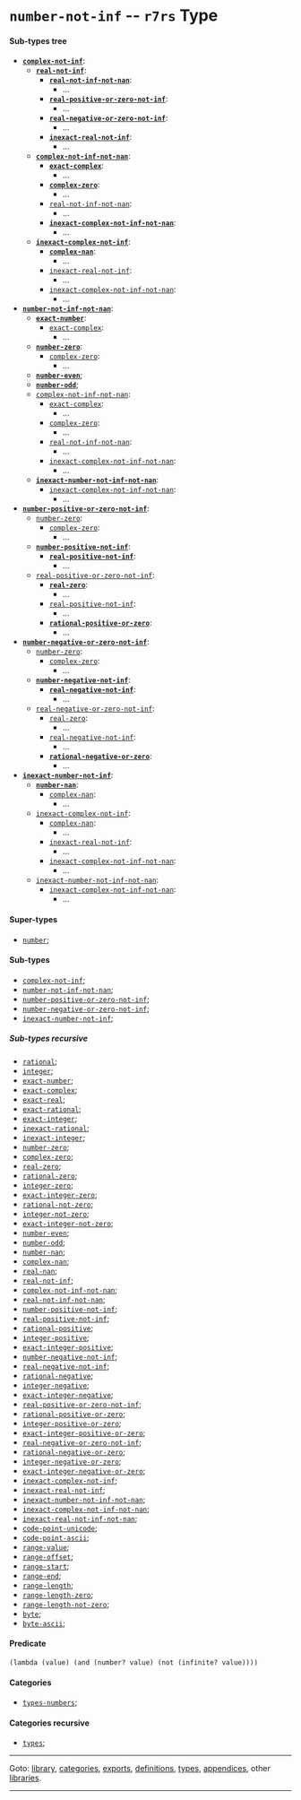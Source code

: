 

<a id='type__r7rs__number-not-inf'></a>

# `number-not-inf` -- `r7rs` Type


<a id='type__r7rs__number-not-inf__sub-types-tree'></a>

#### Sub-types tree

* **[`complex-not-inf`](../../r7rs/types/complex-not-inf.md#type__r7rs__complex-not-inf)**:
  * **[`real-not-inf`](../../r7rs/types/real-not-inf.md#type__r7rs__real-not-inf)**:
    * **[`real-not-inf-not-nan`](../../r7rs/types/real-not-inf-not-nan.md#type__r7rs__real-not-inf-not-nan)**:
      * ...
    * **[`real-positive-or-zero-not-inf`](../../r7rs/types/real-positive-or-zero-not-inf.md#type__r7rs__real-positive-or-zero-not-inf)**:
      * ...
    * **[`real-negative-or-zero-not-inf`](../../r7rs/types/real-negative-or-zero-not-inf.md#type__r7rs__real-negative-or-zero-not-inf)**:
      * ...
    * **[`inexact-real-not-inf`](../../r7rs/types/inexact-real-not-inf.md#type__r7rs__inexact-real-not-inf)**:
      * ...
  * **[`complex-not-inf-not-nan`](../../r7rs/types/complex-not-inf-not-nan.md#type__r7rs__complex-not-inf-not-nan)**:
    * **[`exact-complex`](../../r7rs/types/exact-complex.md#type__r7rs__exact-complex)**:
      * ...
    * **[`complex-zero`](../../r7rs/types/complex-zero.md#type__r7rs__complex-zero)**:
      * ...
    * [`real-not-inf-not-nan`](../../r7rs/types/real-not-inf-not-nan.md#type__r7rs__real-not-inf-not-nan):
      * ...
    * **[`inexact-complex-not-inf-not-nan`](../../r7rs/types/inexact-complex-not-inf-not-nan.md#type__r7rs__inexact-complex-not-inf-not-nan)**:
      * ...
  * **[`inexact-complex-not-inf`](../../r7rs/types/inexact-complex-not-inf.md#type__r7rs__inexact-complex-not-inf)**:
    * **[`complex-nan`](../../r7rs/types/complex-nan.md#type__r7rs__complex-nan)**:
      * ...
    * [`inexact-real-not-inf`](../../r7rs/types/inexact-real-not-inf.md#type__r7rs__inexact-real-not-inf):
      * ...
    * [`inexact-complex-not-inf-not-nan`](../../r7rs/types/inexact-complex-not-inf-not-nan.md#type__r7rs__inexact-complex-not-inf-not-nan):
      * ...
* **[`number-not-inf-not-nan`](../../r7rs/types/number-not-inf-not-nan.md#type__r7rs__number-not-inf-not-nan)**:
  * **[`exact-number`](../../r7rs/types/exact-number.md#type__r7rs__exact-number)**:
    * [`exact-complex`](../../r7rs/types/exact-complex.md#type__r7rs__exact-complex):
      * ...
  * **[`number-zero`](../../r7rs/types/number-zero.md#type__r7rs__number-zero)**:
    * [`complex-zero`](../../r7rs/types/complex-zero.md#type__r7rs__complex-zero):
      * ...
  * **[`number-even`](../../r7rs/types/number-even.md#type__r7rs__number-even)**;
  * **[`number-odd`](../../r7rs/types/number-odd.md#type__r7rs__number-odd)**;
  * [`complex-not-inf-not-nan`](../../r7rs/types/complex-not-inf-not-nan.md#type__r7rs__complex-not-inf-not-nan):
    * [`exact-complex`](../../r7rs/types/exact-complex.md#type__r7rs__exact-complex):
      * ...
    * [`complex-zero`](../../r7rs/types/complex-zero.md#type__r7rs__complex-zero):
      * ...
    * [`real-not-inf-not-nan`](../../r7rs/types/real-not-inf-not-nan.md#type__r7rs__real-not-inf-not-nan):
      * ...
    * [`inexact-complex-not-inf-not-nan`](../../r7rs/types/inexact-complex-not-inf-not-nan.md#type__r7rs__inexact-complex-not-inf-not-nan):
      * ...
  * **[`inexact-number-not-inf-not-nan`](../../r7rs/types/inexact-number-not-inf-not-nan.md#type__r7rs__inexact-number-not-inf-not-nan)**:
    * [`inexact-complex-not-inf-not-nan`](../../r7rs/types/inexact-complex-not-inf-not-nan.md#type__r7rs__inexact-complex-not-inf-not-nan):
      * ...
* **[`number-positive-or-zero-not-inf`](../../r7rs/types/number-positive-or-zero-not-inf.md#type__r7rs__number-positive-or-zero-not-inf)**:
  * [`number-zero`](../../r7rs/types/number-zero.md#type__r7rs__number-zero):
    * [`complex-zero`](../../r7rs/types/complex-zero.md#type__r7rs__complex-zero):
      * ...
  * **[`number-positive-not-inf`](../../r7rs/types/number-positive-not-inf.md#type__r7rs__number-positive-not-inf)**:
    * **[`real-positive-not-inf`](../../r7rs/types/real-positive-not-inf.md#type__r7rs__real-positive-not-inf)**:
      * ...
  * [`real-positive-or-zero-not-inf`](../../r7rs/types/real-positive-or-zero-not-inf.md#type__r7rs__real-positive-or-zero-not-inf):
    * **[`real-zero`](../../r7rs/types/real-zero.md#type__r7rs__real-zero)**:
      * ...
    * [`real-positive-not-inf`](../../r7rs/types/real-positive-not-inf.md#type__r7rs__real-positive-not-inf):
      * ...
    * **[`rational-positive-or-zero`](../../r7rs/types/rational-positive-or-zero.md#type__r7rs__rational-positive-or-zero)**:
      * ...
* **[`number-negative-or-zero-not-inf`](../../r7rs/types/number-negative-or-zero-not-inf.md#type__r7rs__number-negative-or-zero-not-inf)**:
  * [`number-zero`](../../r7rs/types/number-zero.md#type__r7rs__number-zero):
    * [`complex-zero`](../../r7rs/types/complex-zero.md#type__r7rs__complex-zero):
      * ...
  * **[`number-negative-not-inf`](../../r7rs/types/number-negative-not-inf.md#type__r7rs__number-negative-not-inf)**:
    * **[`real-negative-not-inf`](../../r7rs/types/real-negative-not-inf.md#type__r7rs__real-negative-not-inf)**:
      * ...
  * [`real-negative-or-zero-not-inf`](../../r7rs/types/real-negative-or-zero-not-inf.md#type__r7rs__real-negative-or-zero-not-inf):
    * [`real-zero`](../../r7rs/types/real-zero.md#type__r7rs__real-zero):
      * ...
    * [`real-negative-not-inf`](../../r7rs/types/real-negative-not-inf.md#type__r7rs__real-negative-not-inf):
      * ...
    * **[`rational-negative-or-zero`](../../r7rs/types/rational-negative-or-zero.md#type__r7rs__rational-negative-or-zero)**:
      * ...
* **[`inexact-number-not-inf`](../../r7rs/types/inexact-number-not-inf.md#type__r7rs__inexact-number-not-inf)**:
  * **[`number-nan`](../../r7rs/types/number-nan.md#type__r7rs__number-nan)**:
    * [`complex-nan`](../../r7rs/types/complex-nan.md#type__r7rs__complex-nan):
      * ...
  * [`inexact-complex-not-inf`](../../r7rs/types/inexact-complex-not-inf.md#type__r7rs__inexact-complex-not-inf):
    * [`complex-nan`](../../r7rs/types/complex-nan.md#type__r7rs__complex-nan):
      * ...
    * [`inexact-real-not-inf`](../../r7rs/types/inexact-real-not-inf.md#type__r7rs__inexact-real-not-inf):
      * ...
    * [`inexact-complex-not-inf-not-nan`](../../r7rs/types/inexact-complex-not-inf-not-nan.md#type__r7rs__inexact-complex-not-inf-not-nan):
      * ...
  * [`inexact-number-not-inf-not-nan`](../../r7rs/types/inexact-number-not-inf-not-nan.md#type__r7rs__inexact-number-not-inf-not-nan):
    * [`inexact-complex-not-inf-not-nan`](../../r7rs/types/inexact-complex-not-inf-not-nan.md#type__r7rs__inexact-complex-not-inf-not-nan):
      * ...


<a id='type__r7rs__number-not-inf__super-types'></a>

#### Super-types

 * [`number`](../../r7rs/types/number.md#type__r7rs__number);


<a id='type__r7rs__number-not-inf__sub-types'></a>

#### Sub-types

 * [`complex-not-inf`](../../r7rs/types/complex-not-inf.md#type__r7rs__complex-not-inf);
 * [`number-not-inf-not-nan`](../../r7rs/types/number-not-inf-not-nan.md#type__r7rs__number-not-inf-not-nan);
 * [`number-positive-or-zero-not-inf`](../../r7rs/types/number-positive-or-zero-not-inf.md#type__r7rs__number-positive-or-zero-not-inf);
 * [`number-negative-or-zero-not-inf`](../../r7rs/types/number-negative-or-zero-not-inf.md#type__r7rs__number-negative-or-zero-not-inf);
 * [`inexact-number-not-inf`](../../r7rs/types/inexact-number-not-inf.md#type__r7rs__inexact-number-not-inf);


<a id='type__r7rs__number-not-inf__sub-types-recursive'></a>

##### Sub-types recursive

 * [`rational`](../../r7rs/types/rational.md#type__r7rs__rational);
 * [`integer`](../../r7rs/types/integer.md#type__r7rs__integer);
 * [`exact-number`](../../r7rs/types/exact-number.md#type__r7rs__exact-number);
 * [`exact-complex`](../../r7rs/types/exact-complex.md#type__r7rs__exact-complex);
 * [`exact-real`](../../r7rs/types/exact-real.md#type__r7rs__exact-real);
 * [`exact-rational`](../../r7rs/types/exact-rational.md#type__r7rs__exact-rational);
 * [`exact-integer`](../../r7rs/types/exact-integer.md#type__r7rs__exact-integer);
 * [`inexact-rational`](../../r7rs/types/inexact-rational.md#type__r7rs__inexact-rational);
 * [`inexact-integer`](../../r7rs/types/inexact-integer.md#type__r7rs__inexact-integer);
 * [`number-zero`](../../r7rs/types/number-zero.md#type__r7rs__number-zero);
 * [`complex-zero`](../../r7rs/types/complex-zero.md#type__r7rs__complex-zero);
 * [`real-zero`](../../r7rs/types/real-zero.md#type__r7rs__real-zero);
 * [`rational-zero`](../../r7rs/types/rational-zero.md#type__r7rs__rational-zero);
 * [`integer-zero`](../../r7rs/types/integer-zero.md#type__r7rs__integer-zero);
 * [`exact-integer-zero`](../../r7rs/types/exact-integer-zero.md#type__r7rs__exact-integer-zero);
 * [`rational-not-zero`](../../r7rs/types/rational-not-zero.md#type__r7rs__rational-not-zero);
 * [`integer-not-zero`](../../r7rs/types/integer-not-zero.md#type__r7rs__integer-not-zero);
 * [`exact-integer-not-zero`](../../r7rs/types/exact-integer-not-zero.md#type__r7rs__exact-integer-not-zero);
 * [`number-even`](../../r7rs/types/number-even.md#type__r7rs__number-even);
 * [`number-odd`](../../r7rs/types/number-odd.md#type__r7rs__number-odd);
 * [`number-nan`](../../r7rs/types/number-nan.md#type__r7rs__number-nan);
 * [`complex-nan`](../../r7rs/types/complex-nan.md#type__r7rs__complex-nan);
 * [`real-nan`](../../r7rs/types/real-nan.md#type__r7rs__real-nan);
 * [`real-not-inf`](../../r7rs/types/real-not-inf.md#type__r7rs__real-not-inf);
 * [`complex-not-inf-not-nan`](../../r7rs/types/complex-not-inf-not-nan.md#type__r7rs__complex-not-inf-not-nan);
 * [`real-not-inf-not-nan`](../../r7rs/types/real-not-inf-not-nan.md#type__r7rs__real-not-inf-not-nan);
 * [`number-positive-not-inf`](../../r7rs/types/number-positive-not-inf.md#type__r7rs__number-positive-not-inf);
 * [`real-positive-not-inf`](../../r7rs/types/real-positive-not-inf.md#type__r7rs__real-positive-not-inf);
 * [`rational-positive`](../../r7rs/types/rational-positive.md#type__r7rs__rational-positive);
 * [`integer-positive`](../../r7rs/types/integer-positive.md#type__r7rs__integer-positive);
 * [`exact-integer-positive`](../../r7rs/types/exact-integer-positive.md#type__r7rs__exact-integer-positive);
 * [`number-negative-not-inf`](../../r7rs/types/number-negative-not-inf.md#type__r7rs__number-negative-not-inf);
 * [`real-negative-not-inf`](../../r7rs/types/real-negative-not-inf.md#type__r7rs__real-negative-not-inf);
 * [`rational-negative`](../../r7rs/types/rational-negative.md#type__r7rs__rational-negative);
 * [`integer-negative`](../../r7rs/types/integer-negative.md#type__r7rs__integer-negative);
 * [`exact-integer-negative`](../../r7rs/types/exact-integer-negative.md#type__r7rs__exact-integer-negative);
 * [`real-positive-or-zero-not-inf`](../../r7rs/types/real-positive-or-zero-not-inf.md#type__r7rs__real-positive-or-zero-not-inf);
 * [`rational-positive-or-zero`](../../r7rs/types/rational-positive-or-zero.md#type__r7rs__rational-positive-or-zero);
 * [`integer-positive-or-zero`](../../r7rs/types/integer-positive-or-zero.md#type__r7rs__integer-positive-or-zero);
 * [`exact-integer-positive-or-zero`](../../r7rs/types/exact-integer-positive-or-zero.md#type__r7rs__exact-integer-positive-or-zero);
 * [`real-negative-or-zero-not-inf`](../../r7rs/types/real-negative-or-zero-not-inf.md#type__r7rs__real-negative-or-zero-not-inf);
 * [`rational-negative-or-zero`](../../r7rs/types/rational-negative-or-zero.md#type__r7rs__rational-negative-or-zero);
 * [`integer-negative-or-zero`](../../r7rs/types/integer-negative-or-zero.md#type__r7rs__integer-negative-or-zero);
 * [`exact-integer-negative-or-zero`](../../r7rs/types/exact-integer-negative-or-zero.md#type__r7rs__exact-integer-negative-or-zero);
 * [`inexact-complex-not-inf`](../../r7rs/types/inexact-complex-not-inf.md#type__r7rs__inexact-complex-not-inf);
 * [`inexact-real-not-inf`](../../r7rs/types/inexact-real-not-inf.md#type__r7rs__inexact-real-not-inf);
 * [`inexact-number-not-inf-not-nan`](../../r7rs/types/inexact-number-not-inf-not-nan.md#type__r7rs__inexact-number-not-inf-not-nan);
 * [`inexact-complex-not-inf-not-nan`](../../r7rs/types/inexact-complex-not-inf-not-nan.md#type__r7rs__inexact-complex-not-inf-not-nan);
 * [`inexact-real-not-inf-not-nan`](../../r7rs/types/inexact-real-not-inf-not-nan.md#type__r7rs__inexact-real-not-inf-not-nan);
 * [`code-point-unicode`](../../r7rs/types/code-point-unicode.md#type__r7rs__code-point-unicode);
 * [`code-point-ascii`](../../r7rs/types/code-point-ascii.md#type__r7rs__code-point-ascii);
 * [`range-value`](../../r7rs/types/range-value.md#type__r7rs__range-value);
 * [`range-offset`](../../r7rs/types/range-offset.md#type__r7rs__range-offset);
 * [`range-start`](../../r7rs/types/range-start.md#type__r7rs__range-start);
 * [`range-end`](../../r7rs/types/range-end.md#type__r7rs__range-end);
 * [`range-length`](../../r7rs/types/range-length.md#type__r7rs__range-length);
 * [`range-length-zero`](../../r7rs/types/range-length-zero.md#type__r7rs__range-length-zero);
 * [`range-length-not-zero`](../../r7rs/types/range-length-not-zero.md#type__r7rs__range-length-not-zero);
 * [`byte`](../../r7rs/types/byte.md#type__r7rs__byte);
 * [`byte-ascii`](../../r7rs/types/byte-ascii.md#type__r7rs__byte-ascii);


<a id='type__r7rs__number-not-inf__predicate'></a>

#### Predicate

````
(lambda (value) (and (number? value) (not (infinite? value))))
````


<a id='type__r7rs__number-not-inf__categories'></a>

#### Categories

 * [`types-numbers`](../../r7rs/categories/types-numbers.md#category__r7rs__types-numbers);


<a id='type__r7rs__number-not-inf__categories-recursive'></a>

#### Categories recursive

 * [`types`](../../r7rs/categories/types.md#category__r7rs__types);

----

Goto: [library](../../r7rs/_index.md#library__r7rs), [categories](../../r7rs/categories/_index.md#toc__r7rs__categories), [exports](../../r7rs/exports/_index.md#toc__r7rs__exports), [definitions](../../r7rs/definitions/_index.md#toc__r7rs__definitions), [types](../../r7rs/types/_index.md#toc__r7rs__types), [appendices](../../r7rs/appendices/_index.md#toc__r7rs__appendices), other [libraries](../../_libraries.md#toc__libraries).

----


